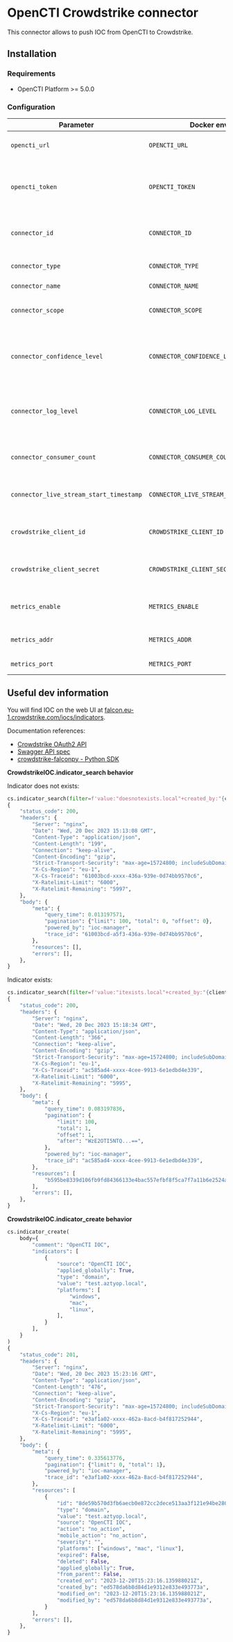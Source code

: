 # OpenCTI Crowdstrike connector

This connector allows to push IOC from OpenCTI to Crowdstrike.

## Installation

### Requirements

- OpenCTI Platform >= 5.0.0

### Configuration

| Parameter                              | Docker envvar                          | Mandatory    | Description                                                                                   |
| -------------------------------------- | -------------------------------------- | ------------ |-----------------------------------------------------------------------------------------------|
| `opencti_url`                          | `OPENCTI_URL`                          | Yes          | The URL of the OpenCTI platform.                                                              |
| `opencti_token`                        | `OPENCTI_TOKEN`                        | Yes          | The default admin token configured in the OpenCTI platform parameters file.                   |
| `connector_id`                         | `CONNECTOR_ID`                         | Yes          | A valid arbitrary `UUIDv4` that must be unique for this connector.                            |
| `connector_type`                       | `CONNECTOR_TYPE`                       | Yes          | Must be `STREAM` (this is the connector type).                                                |
| `connector_name`                       | `CONNECTOR_NAME`                       | Yes          | Connector name.       |
| `connector_scope`                      | `CONNECTOR_SCOPE`                      | Yes          | Must be `crowdstrike`, not used in this connector.                                            |
| `connector_confidence_level`           | `CONNECTOR_CONFIDENCE_LEVEL`           | Yes          | The default confidence level for created sightings (a number between 1 and 4).                |
| `connector_log_level`                  | `CONNECTOR_LOG_LEVEL`                  | Yes          | The log level for this connector, could be `debug`, `info`, `warn` or `error` (less verbose). |
| `connector_consumer_count`             | `CONNECTOR_CONSUMER_COUNT`             | No           | Number of consumer/worker that will push data.                                      |
| `connector_live_stream_start_timestamp`| `CONNECTOR_LIVE_STREAM_START_TIMESTAMP`| No           | Start timestamp used on connector first start.                                                |
| `crowdstrike_client_id`                | `CROWDSTRIKE_CLIENT_ID`                | Yes          | Crowdstrike client ID used to connect to the API.                                             |
| `crowdstrike_client_secret`            | `CROWDSTRIKE_CLIENT_SECRET`            | Yes          | Crowdstrike client secret used to connect to the API.                                         |
| `metrics_enable`                       | `METRICS_ENABLE`                       | No           | Whether or not Prometheus metrics should be enabled.                                          |
| `metrics_addr`                         | `METRICS_ADDR`                         | No           | Bind IP address to use for metrics endpoint.                                                  |
| `metrics_port`                         | `METRICS_PORT`                         | No           | Port to use for metrics endpoint.                                                             |

## Useful dev information

You will find IOC on the web UI at [falcon.eu-1.crowdstrike.com/iocs/indicators](https://falcon.eu-1.crowdstrike.com/iocs/indicators).

Documentation references:
- [Crowdstrike OAuth2 API](https://falcon.eu-1.crowdstrike.com/documentation/page/a2a7fc0e/crowdstrike-oauth2-based-apis)
- [Swagger API spec](https://assets.falcon.eu-1.crowdstrike.com/support/api/swagger-eu.html)
- [crowdstrike-falconpy - Python SDK](https://pypi.org/project/crowdstrike-falconpy/)

**CrowdstrikeIOC.indicator_search behavior**

Indicator does not exists:

```python
cs.indicator_search(filter=f'value:"doesnotexists.local"+created_by:"{client_id}"')
{
    "status_code": 200,
    "headers": {
        "Server": "nginx",
        "Date": "Wed, 20 Dec 2023 15:13:08 GMT",
        "Content-Type": "application/json",
        "Content-Length": "199",
        "Connection": "keep-alive",
        "Content-Encoding": "gzip",
        "Strict-Transport-Security": "max-age=15724800; includeSubDomains, max-age=31536000; includeSubDomains",
        "X-Cs-Region": "eu-1",
        "X-Cs-Traceid": "61003bcd-xxxx-436a-939e-0d74bb9570c6",
        "X-Ratelimit-Limit": "6000",
        "X-Ratelimit-Remaining": "5997",
    },
    "body": {
        "meta": {
            "query_time": 0.013197571,
            "pagination": {"limit": 100, "total": 0, "offset": 0},
            "powered_by": "ioc-manager",
            "trace_id": "61003bcd-a5f3-436a-939e-0d74bb9570c6",
        },
        "resources": [],
        "errors": [],
    },
}
```

Indicator exists:

```python
cs.indicator_search(filter=f'value:"itexists.local"+created_by:"{client_id}"')
{
    "status_code": 200,
    "headers": {
        "Server": "nginx",
        "Date": "Wed, 20 Dec 2023 15:18:34 GMT",
        "Content-Type": "application/json",
        "Content-Length": "366",
        "Connection": "keep-alive",
        "Content-Encoding": "gzip",
        "Strict-Transport-Security": "max-age=15724800; includeSubDomains, max-age=31536000; includeSubDomains",
        "X-Cs-Region": "eu-1",
        "X-Cs-Traceid": "ac585ad4-xxxx-4cee-9913-6e1edbd4e339",
        "X-Ratelimit-Limit": "6000",
        "X-Ratelimit-Remaining": "5995",
    },
    "body": {
        "meta": {
            "query_time": 0.083197836,
            "pagination": {
                "limit": 100,
                "total": 1,
                "offset": 1,
                "after": "WzE2OTI5NTQ...==",
            },
            "powered_by": "ioc-manager",
            "trace_id": "ac585ad4-xxxx-4cee-9913-6e1edbd4e339",
        },
        "resources": [
            "b595be8339d106fb9fd84366133e4bac557efbf8f5ca7f7a11b6e2524a57bf2d"
        ],
        "errors": [],
    },
}
```

**CrowdstrikeIOC.indicator_create behavior**

```python
cs.indicator_create(
    body={
        "comment": "OpenCTI IOC",
        "indicators": [
            {
                "source": "OpenCTI IOC",
                "applied_globally": True,
                "type": "domain",
                "value": "test.aztyop.local",
                "platforms": [
                    "windows",
                    "mac",
                    "linux",
                ],
            }
        ],
    }
)
{
    "status_code": 201,
    "headers": {
        "Server": "nginx",
        "Date": "Wed, 20 Dec 2023 15:23:16 GMT",
        "Content-Type": "application/json",
        "Content-Length": "476",
        "Connection": "keep-alive",
        "Content-Encoding": "gzip",
        "Strict-Transport-Security": "max-age=15724800; includeSubDomains, max-age=31536000; includeSubDomains",
        "X-Cs-Region": "eu-1",
        "X-Cs-Traceid": "e3af1a02-xxxx-462a-8acd-b4f817252944",
        "X-Ratelimit-Limit": "6000",
        "X-Ratelimit-Remaining": "5995",
    },
    "body": {
        "meta": {
            "query_time": 0.335613776,
            "pagination": {"limit": 0, "total": 1},
            "powered_by": "ioc-manager",
            "trace_id": "e3af1a02-xxxx-462a-8acd-b4f817252944",
        },
        "resources": [
            {
                "id": "8de59b570d3fb6aecb0e872cc2dece513aa3f121e94be2803423372eef2023a5",
                "type": "domain",
                "value": "test.aztyop.local",
                "source": "OpenCTI IOC",
                "action": "no_action",
                "mobile_action": "no_action",
                "severity": "",
                "platforms": ["windows", "mac", "linux"],
                "expired": False,
                "deleted": False,
                "applied_globally": True,
                "from_parent": False,
                "created_on": "2023-12-20T15:23:16.135988021Z",
                "created_by": "ed578da6b8d84d1e9312e833e493773a",
                "modified_on": "2023-12-20T15:23:16.135988021Z",
                "modified_by": "ed578da6b8d84d1e9312e833e493773a",
            }
        ],
        "errors": [],
    },
}
```

